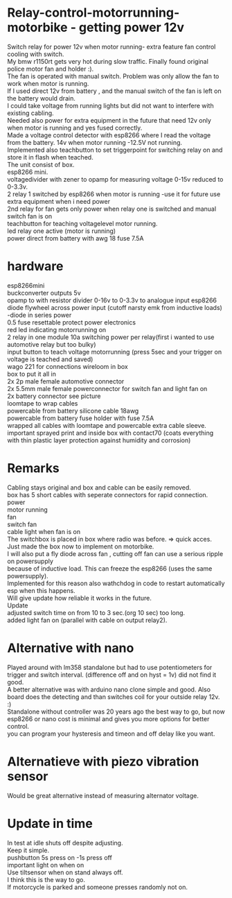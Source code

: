 # Relay-control-motorrunning-motorbike - getting power 12v
Switch relay for power 12v when motor running- extra feature fan control cooling with switch. <br />
My bmw r1150rt gets very hot during slow traffic. Finally found original police motor fan and holder :).<br />
The fan is operated with manual switch. Problem was only allow the fan to work when motor is running.<br />
If I used direct 12v from battery , and the manual switch of the fan is left on the battery would drain.<br />
I could take voltage from running lights but did not want to interfere with existing cabling.<br />
Needed also power for extra equipment in the future that need 12v only when motor is running and yes fused correctly.<br />
Made a voltage control detector with esp8266 where I read the voltage from the battery. 14v when motor running -12.5V not running.<br />
Implemented also teachbutton to set triggerpoint for switching relay on and store it in flash when teached.<br />
The unit consist of box.<br />
esp8266 mini.<br />
voltagedivider with zener to opamp for measuring voltage 0-15v reduced to 0-3.3v.<br />
2 relay 1 switched by esp8266 when motor is running -use it for future use extra equipment when i need power<br />
        2nd relay for fan gets only power when relay one is switched and manual switch fan is on <br />
teachbutton for teaching voltagelevel motor running.<br />
led relay one active (motor is running) <br />
power direct from battery with awg 18 fuse 7.5A<br />
# hardware
esp8266mini<br />
buckconverter outputs 5v<br />
opamp to with resistor divider 0-16v to 0-3.3v to analogue input esp8266<br />
diode flywheel across power input (cutoff narsty emk from inductive loads) <br />
-diode in series power<br />
0.5 fuse resettable protect power electronics<br />
red led indicating motorrunning on<br />
2 relay in one module 10a switching power per relay(first i wanted to use automotive relay but too bulky)<br />
input button to teach voltage motorrunning (press 5sec and your trigger on voltage is teached and saved)<br />
wago 221 for connections wireloom in box <br />
box to put it all in<br />
2x 2p male female automotive connector<br />
2x 5.5mm male female powerconnector for switch fan and light fan on<br />
2x battery connector see picture<br />
loomtape to wrap cables<br />
powercable from battery silicone cable 18awg<br />
powercable from battery fuse holder with fuse 7.5A<br />
wrapped all cables with loomtape and powercable extra cable sleeve.
important sprayed print and inside box with contact70 (coats everything with thin plastic layer protection against humidity and corrosion)<br />

# Remarks
Cabling stays original and box and cable can be easily removed.<br />
box has 5 short cables with seperate connectors for rapid connection.<br />
power<br />
motor running <br />
fan <br />
switch fan <br />
cable light when fan is on <br />
The switchbox is placed in box where radio was before. => quick acces.<br />
Just made the box now to implement on motorbike. <br />
I will also put a fly diode across fan , cutting off fan can use a serious ripple on powersupply <br />
because of inductive load. This can freeze the esp8266 (uses the same powersupply).  <br />
Implemented for this reason also wathchdog in code to restart automatically esp when this happens.<br />
Will give update how reliable it works in the future.<br />
Update <br />
adjusted switch time on from 10 to 3 sec.(org 10 sec) too long.<br />
added light fan on (parallel with cable on output relay2).<br />
# Alternative with nano
Played around with lm358 standalone but had to use potentiometers for trigger and switch interval. (difference off and on hyst = 1v) did not find it good. <br />
A better alternative was with arduino nano clone simple and good. Also board does the detecting and than switches coil for your outside relay 12v. :)<br />
Standalone without controller was 20 years ago the best way to go, but now esp8266 or nano cost is minimal and gives you more options for better control. <br />
you can program your hysteresis and timeon and off delay like you want.<br />

# Alternatieve with piezo vibration sensor
Would be great alternative instead of measuring alternator voltage.

# Update in time
In test at idle shuts off despite adjusting.<br />
Keep it simple. <br />
pushbutton 5s press on -1s press off<br />
important light on when on<br />
Use tiltsensor when on stand always off.<br />
I think this is the way to go.<br />
If motorcycle is parked and someone presses randomly not on.<br />
